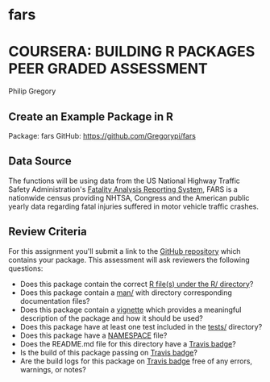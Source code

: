 <!-- README.md is generated from README.Rmd. Please edit that file -->
fars
====

COURSERA: BUILDING R PACKAGES PEER GRADED ASSESSMENT
====================================================

Philip Gregory

Create an Example Package in R
------------------------------

Package: fars GitHub: <https://github.com/Gregorypi/fars>

Data Source
-----------

The functions will be using data from the US National Highway Traffic Safety Administration's [Fatality Analysis Reporting System](https://www.nhtsa.gov/research-data/fatality-analysis-reporting-system-fars), FARS is a nationwide census providing NHTSA, Congress and the American public yearly data regarding fatal injuries suffered in motor vehicle traffic crashes.

Review Criteria
---------------

For this assignment you'll submit a link to the [GitHub repository](https://github.com/Gregorypi/fars) which contains your package. This assessment will ask reviewers the following questions:

-   Does this package contain the correct [R file(s) under the R/ directory](https://github.com/Gregorypi/fars/tree/master/R)?
-   Does this package contain a [man/](https://github.com/Gregorypi/fars/tree/master/man) with directory corresponding documentation files?
-   Does this package contain a [vignette](https://github.com/Gregorypi/fars/blob/master/vignettes/fars.Rmd) which provides a meaningful description of the package and how it should be used?
-   Does this package have at least one test included in the [tests/](https://github.com/Gregorypi/fars/tree/master/tests/testthat) directory?
-   Does this package have a [NAMESPACE](https://github.com/Gregorypi/fars/blob/master/NAMESPACE) file?
-   Does the README.md file for this directory have a [Travis badge](https://travis-ci.org/Gregorypi/fars)?
-   Is the build of this package passing on [Travis badge](https://travis-ci.org/Gregorypi/fars)?
-   Are the build logs for this package on [Travis badge](https://travis-ci.org/Gregorypi/fars) free of any errors, warnings, or notes?
